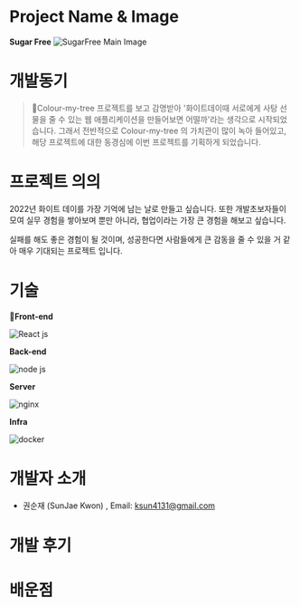# Project Name & Image
**Sugar Free**
![SugarFree Main Image](https://github.com/Team-Ssery/SugarFree/blob/main/Front/public/img/candyMachine_512.png)

# 개발동기

 

> Colour-my-tree 프로젝트를 보고 감명받아 '화이트데이때 서로에게 사탕 선물을 줄 수 있는 웹 애플리케이션을 만들어보면 어떨까'라는 생각으로 시작되었습니다. 그래서 전반적으로 Colour-my-tree 의 가치관이 많이 녹아 들어있고, 해당 프로젝트에 대한 동경심에 이번 프로젝트를 기획하게 되었습니다.
> 

# 프로젝트 의의

2022년 화이트 데이를 가장 기억에 남는 날로 만들고 싶습니다. 또한 개발초보자들이 모여 실무 경험을 쌓아보며 뿐만 아니라, 협업이라는 가장 큰 경험을 해보고 싶습니다.

실패를 해도 좋은 경험이 될 것이며, 성공한다면 사람들에게 큰 감동을 줄 수 있을 거 같아 매우 기대되는 프로젝트 입니다.

# 기술

**Front-end**

![React js](https://blog.kakaocdn.net/dn/c5yaqz/btqXXVBqHvp/SEBAeKYrkouV6xZGcWDa9k/img.webp)


**Back-end**

![node js](https://media.istockphoto.com/vectors/nodejs-vector-logo-backend-programming-in-javascript-server-vector-id1195857274?k=20&m=1195857274&s=170667a&w=0&h=k8oHsv3ehrvhviozLlvhEjGHweiHU7hbBv7bHEkgUqc=)



**Server**

![nginx](https://t1.daumcdn.net/cfile/tistory/993F764E5B14EA5C02)


**Infra**


![docker](https://subicura.com/assets/article_images/2017-01-19-docker-guide-for-beginners-1/docker-logo.png)


# 개발자 소개

 

 

 - 권순재 (SunJae Kwon) , Email: ksun4131@gmail.com

# 개발 후기


# 배운점 
